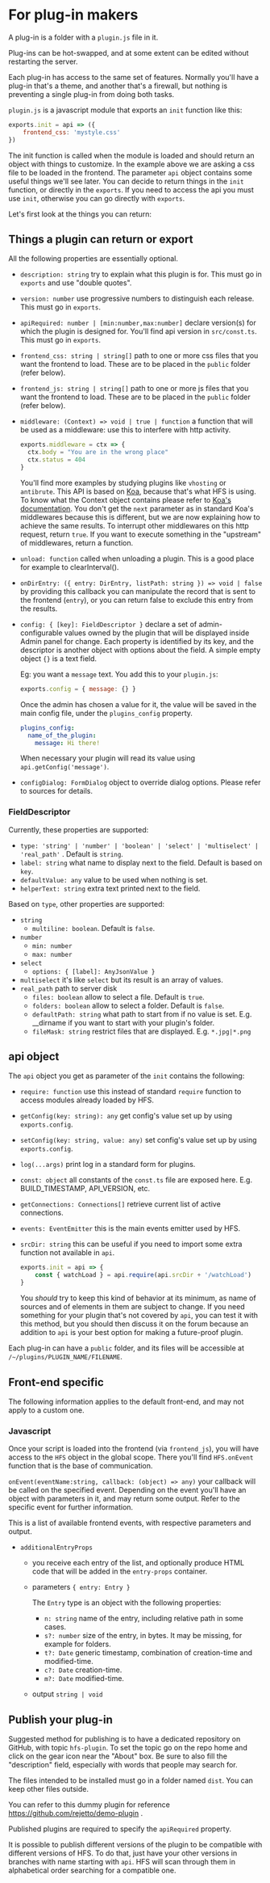 # For plug-in makers

A plug-in is a folder with a `plugin.js` file in it.

Plug-ins can be hot-swapped, and at some extent can be edited without restarting the server.

Each plug-in has access to the same set of features.
Normally you'll have a plug-in that's a theme, and another that's a firewall,
but nothing is preventing a single plug-in from doing both tasks.

`plugin.js` is a javascript module that exports an `init` function like this:
```js
exports.init = api => ({
    frontend_css: 'mystyle.css'
})
```

The init function is called when the module is loaded and should return an object with things to customize.
In the example above we are asking a css file to be loaded in the frontend.
The parameter `api` object contains some useful things we'll see later.
You can decide to return things in the `init` function, or directly in the `exports`.
If you need to access the api you must use `init`, otherwise you can go directly with `exports`.

Let's first look at the things you can return:

## Things a plugin can return or export

All the following properties are essentially optional.

- `description: string` try to explain what this plugin is for. This must go in `exports` and use "double quotes".
- `version: number` use progressive numbers to distinguish each release. This must go in `exports`.
- `apiRequired: number | [min:number,max:number]` declare version(s) for which the plugin is designed for. You'll find api version in `src/const.ts`. This must go in `exports`.
- `frontend_css: string | string[]` path to one or more css files that you want the frontend to load. These are to be placed in the `public` folder (refer below).
- `frontend_js: string | string[]` path to one or more js files that you want the frontend to load. These are to be placed in the `public` folder (refer below).
- `middleware: (Context) => void | true | function` a function that will be used as a middleware: use this to interfere with http activity.
  
  ```js
  exports.middleware = ctx => {
    ctx.body = "You are in the wrong place"
    ctx.status = 404
  }
  ```
  You'll find more examples by studying plugins like `vhosting` or `antibrute`.
  This API is based on [Koa](https://koajs.com), because that's what HFS is using.
  To know what the Context object contains please refer to [Koa's documentation](https://github.com/koajs/koa/blob/master/docs/api/context.md).
  You don't get the `next` parameter as in standard Koa's middlewares because this is different, but we are now explaining how to achieve the same results.
  To interrupt other middlewares on this http request, return `true`.
  If you want to execute something in the "upstream" of middlewares, return a function.

- `unload: function` called when unloading a plugin. This is a good place for example to clearInterval().
- `onDirEntry: ({ entry: DirEntry, listPath: string }) => void | false` by providing this callback you can manipulate the record
  that is sent to the frontend (`entry`), or you can return false to exclude this entry from the results.
- `config: { [key]: FieldDescriptor }` declare a set of admin-configurable values owned by the plugin that will be displayed inside Admin panel for change.
  Each property is identified by its key, and the descriptor is another object with options about the field.
  A simple empty object `{}` is a text field.

  Eg: you want a `message` text. You add this to your `plugin.js`:
  ```js
  exports.config = { message: {} }
  ``` 

  Once the admin has chosen a value for it, the value will be saved in the main config file, under the `plugins_config` property.
    ```yaml
    plugins_config:
      name_of_the_plugin:
        message: Hi there!
    ```
  When necessary your plugin will read its value using `api.getConfig('message')`.

- `configDialog: FormDialog` object to override dialog options. Please refer to sources for details.

### FieldDescriptor

Currently, these properties are supported:
- `type: 'string' | 'number' | 'boolean' | 'select' | 'multiselect' | 'real_path'` . Default is `string`.
- `label: string` what name to display next to the field. Default is based on `key`.
- `defaultValue: any` value to be used when nothing is set.
- `helperText: string` extra text printed next to the field.

Based on `type`, other properties are supported:
- `string`
    - `multiline: boolean`. Default is `false`.
- `number`
    - `min: number`
    - `max: number`
- `select`
    - `options: { [label]: AnyJsonValue }`
- `multiselect` it's like `select` but its result is an array of values.
- `real_path` path to server disk
  - `files: boolean` allow to select a file. Default is `true`.
  - `folders: boolean` allow to select a folder. Default is `false`.
  - `defaultPath: string` what path to start from if no value is set. E.g. __dirname if you want to start with your plugin's folder.
  - `fileMask: string` restrict files that are displayed. E.g. `*.jpg|*.png`

## api object

The `api` object you get as parameter of the `init` contains the following:

- `require: function` use this instead of standard `require` function to access modules already loaded by HFS.

- `getConfig(key: string): any` get config's value set up by using `exports.config`.

- `setConfig(key: string, value: any)` set config's value set up by using `exports.config`.

- `log(...args)` print log in a standard form for plugins.

- `const: object` all constants of the `const.ts` file are exposed here. E.g. BUILD_TIMESTAMP, API_VERSION, etc.

- `getConnections: Connections[]` retrieve current list of active connections.

- `events: EventEmitter` this is the main events emitter used by HFS.

- `srcDir: string` this can be useful if you need to import some extra function not available in `api`.
  ```js
  exports.init = api => {
      const { watchLoad } = api.require(api.srcDir + '/watchLoad')
  }
  ```
  You *should* try to keep this kind of behavior at its minimum, as name of sources and of elements in them are subject to change.
  If you need something for your plugin that's not covered by `api`, you can test it with this method,
  but you should then discuss it on the forum because an addition to `api` is your best option for making a future-proof plugin.

Each plug-in can have a `public` folder, and its files will be accessible at `/~/plugins/PLUGIN_NAME/FILENAME`.

## Front-end specific

The following information applies to the default front-end, and may not apply to a custom one.

### Javascript
Once your script is loaded into the frontend (via `frontend_js`), you will have access to the `HFS` object in the global scope.
There you'll find `HFS.onEvent` function that is the base of communication.

`onEvent(eventName:string, callback: (object) => any)` your callback will be called on the specified event.
Depending on the event you'll have an object with parameters in it, and may return some output. Refer to the specific event for further information.

This is a list of available frontend events, with respective parameters and output.

- `additionalEntryProps`
    - you receive each entry of the list, and optionally produce HTML code that will be added in the `entry-props` container.
    - parameters `{ entry: Entry }`

      The `Entry` type is an object with the following properties:
        - `n: string` name of the entry, including relative path in some cases.
        - `s?: number` size of the entry, in bytes. It may be missing, for example for folders.
        - `t?: Date` generic timestamp, combination of creation-time and modified-time.
        - `c?: Date` creation-time.
        - `m?: Date` modified-time.
    - output `string | void`

## Publish your plug-in

Suggested method for publishing is to have a dedicated repository on GitHub, with topic `hfs-plugin`.
To set the topic go on the repo home and click on the gear icon near the "About" box.
Be sure to also fill the "description" field, especially with words that people may search for.

The files intended to be installed must go in a folder named `dist`.
You can keep other files outside.

You can refer to this dummy plugin for reference https://github.com/rejetto/demo-plugin .

Published plugins are required to specify the `apiRequired` property.

It is possible to publish different versions of the plugin to be compatible with different versions of HFS.
To do that, just have your other versions in branches with name starting with `api`.
HFS will scan through them in alphabetical order searching for a compatible one. 
